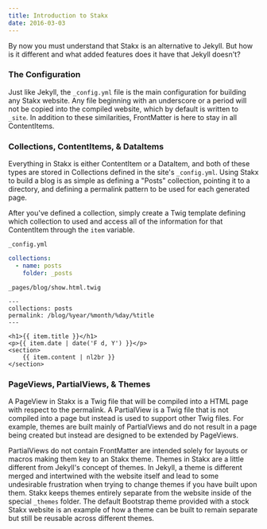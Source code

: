 ```yaml
---
title: Introduction to Stakx
date: 2016-03-03
---
```


By now you must understand that Stakx is an alternative to Jekyll. But how is it different and what added features does it have that Jekyll doesn't?

### The Configuration

Just like Jekyll, the `_config.yml` file is the main configuration for building any Stakx website. Any file beginning with an underscore or a period will not be copied into the compiled website, which by default is written to `_site`. In addition to these similarities, FrontMatter is here to stay in all ContentItems.

### Collections, ContentItems, & DataItems

Everything in Stakx is either ContentItem or a DataItem, and both of these types are stored in Collections defined in the site's `_config.yml`. Using Stakx to build a blog is as simple as defining a "Posts" collection, pointing it to a directory, and defining a permalink pattern to be used for each generated page.

After you've defined a collection, simply create a Twig template defining which collection to used and access all of the information for that ContentItem through the `item` variable.

```_config.yml```

```yaml
collections:
  - name: posts
    folder: _posts
```

```_pages/blog/show.html.twig```

```twig
---
collections: posts
permalink: /blog/%year/%month/%day/%title
---

<h1>{{ item.title }}</h1>
<p>{{ item.date | date('F d, Y') }}</p>
<section>
    {{ item.content | nl2br }}
</section>

```

### PageViews, PartialViews, & Themes

A PageView in Stakx is a Twig file that will be compiled into a HTML page with respect to the permalink. A PartialView is a Twig file that is not compiled into a page but instead is used to support other Twig files. For example, themes are built mainly of PartialViews and do not result in a page being created but instead are designed to be extended by PageViews.

PartialViews do not contain FrontMatter are intended solely for layouts or macros making them key to an Stakx theme. Themes in Stakx are a little different from Jekyll's concept of themes. In Jekyll, a theme is different merged and intertwined with the website itself and lead to some undesirable frustration when trying to change themes if you have built upon them. Stakx keeps themes entirely separate from the website inside of the special `_themes` folder. The default Bootstrap theme provided with a stock Stakx website is an example of how a theme can be built to remain separate but still be reusable across different themes.